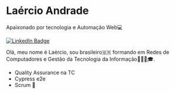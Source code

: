 # Laércio Andrade

Apaixonado por tecnologia e Automação Web💻

[![LinkedIn Badge](https://img.shields.io/badge/-Laércio%20Andrade-6495ED?style=flat-square&labelColor=6495ED&logo=linkedin&logoColor=white&link=https://www.linkedin.com/in/la%C3%A9rcio-gon%C3%A7alves-de-andrade-6a05ba162/)](https://www.linkedin.com/in/la%C3%A9rcio-gon%C3%A7alves-de-andrade-6a05ba162/)


Olá, meu nome é Laércio, sou brasileiro🇧🇷 formando em Redes de Computadores e Gestão da Tecnologia da Informação👨🏾‍🎓🎓.

- Quality Assurance na TC
- Cypress e2e
- Scrum 🔖

